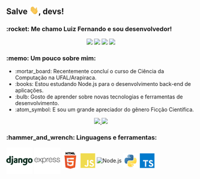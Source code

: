 <h2>Salve <img src="img/hi.gif" width="24">, devs!</h2>

<h3>:rocket: Me chamo Luiz Fernando e sou desenvolvedor!</h3>
<div align="center">
  <a href="https://www.linkedin.com/in/luizfernando2" target="_blank"><img src="https://img.shields.io/badge/-LinkedIn-%230077B5?style=for-the-badge&logo=linkedin&logoColor=white" target="_blank"></a>
  <a href="mailto:luiz-fsilva37@hotmail.com"><img src="https://img.shields.io/badge/Microsoft_Outlook-0078D4?style=for-the-badge&logo=microsoft-outlook&logoColor=white" target="_blank"></a>
  <a href="https://lfnd0.github.io/"><img src="https://img.shields.io/badge/website-000000?style=for-the-badge&logo=About.me&logoColor=white" target="_blank"></a>
  <a href="https://instagram.com/lfnd0" target="_blank"><img src="https://img.shields.io/badge/-Instagram-%23E4405F?style=for-the-badge&logo=instagram&logoColor=white" target="_blank"></a>
</div>

<h3>:memo: Um pouco sobre mim:</h3>
<ul>
  <li>:mortar_board: Recentemente concluí o curso de Ciência da Computação na UFAL/Arapiraca.</li>
  <li>:books: Estou estudando Node.js para o desenvolvimento back-end de aplicações.</li>
  <li>:bulb: Gosto de aprender sobre novas tecnologias e ferramentas de desenvolvimento.</li>
  <li>:atom_symbol: E sou um grande apreciador do gênero Ficção Científica.</li>
</ul>

<div align="center">
  <a href="https://github.com/lfnd0">
    <img height="166px" src="https://github-readme-stats.vercel.app/api?username=lfnd0&show_icons=true&count_private=true&theme=city_lights"/>
    <img height="166px" src="https://github-readme-stats.vercel.app/api/top-langs/?username=lfnd0&layout=compact&hide=css&langs_count=5&theme=city_lights"/>
  </a>
</div>

<h3>:hammer_and_wrench: Linguagens e ferramentas:</h3>
<div>
  <img align="center" alt="Django" width="70" src="https://raw.githubusercontent.com/devicons/devicon/master/icons/django/django-plain-wordmark.svg">
  <img align="center" alt="Express.js" width="70" src="https://raw.githubusercontent.com/devicons/devicon/master/icons/express/express-original-wordmark.svg">
  <img align="center" alt="HTML 5" width="45" src="https://raw.githubusercontent.com/devicons/devicon/master/icons/html5/html5-original-wordmark.svg">
  <img align="center" alt="JavaScript" width="40" src="https://raw.githubusercontent.com/devicons/devicon/master/icons/javascript/javascript-plain.svg">
  <img align="center" alt="Node.js" width="70" src="https://cdn.jsdelivr.net/gh/devicons/devicon/icons/nodejs/nodejs-original-wordmark.svg">
  <img align="center" alt="Python" width="40" src="https://raw.githubusercontent.com/devicons/devicon/master/icons/python/python-original.svg">
  <img align="center" alt="TypeScript" width="40" src="https://raw.githubusercontent.com/devicons/devicon/master/icons/typescript/typescript-plain.svg">
</div>
